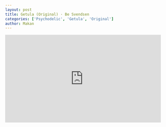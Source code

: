 ```yaml
---
layout: post
title: Getula (Original) · Be Svendsen
categories: ['Psychodelic', 'Getula', 'Original']
author: Makan
---
```

<style>.embed-container { position: relative; padding-bottom: 56.25%; height: 0; overflow: hidden; max-width: 100%; } .embed-container iframe, .embed-container object, .embed-container embed { position: absolute; top: 0; left: 0; width: 100%; height: 100%; }</style><div class='embed-container'><iframe src='https://www.youtube.com/embed/F39XU3WhmE8' frameborder='0' allowfullscreen></iframe></div>
